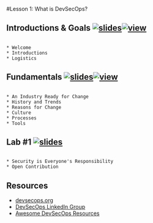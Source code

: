 #Lesson 1: What is DevSecOps?

## Introductions & Goals [![slides](../_images/slides-clean.png)](slides/may-DSO-bootcamp-week-one-intros.pdf)[![view](../_images/view-clean.png)](https://speakerdeck.com/devsecops/devsecops-bootcamp-week-1-introductions)

```

* Welcome
* Introductions
* Logistics

```

## Fundamentals [![slides](../_images/slides-clean.png)](slides/may-DSO-bootcamp-week-one-lesson-one.pdf)[![view](../_images/view-clean.png)](https://speakerdeck.com/devsecops/devsecops-bootcamp-week-1-lesson-1)

```

* An Industry Ready for Change
* History and Trends
* Reasons for Change
* Culture
* Processes
* Tools

```

## Lab #1 [![slides](../_images/lab-clean.png)](labs/LAB-1.md)

```

* Security is Everyone's Responsibility
* Open Contribution

```

## Resources

* [devsecops.org](http://www.devsecops.org)
* [DevSecOps LinkedIn Group](https://www.linkedin.com/groups/6817408)
* [Awesome DevSecOps Resources](https://github.com/devsecops/awesome-devsecops)
